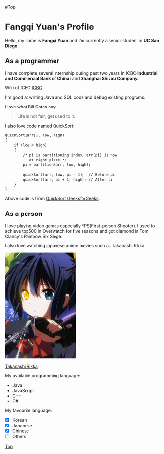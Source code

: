 #Top

# Fangqi Yuan's Profile

Hello, my name is **Fangqi Yuan** and I'm currently a senior student in **UC San Diego**.

## As a programmer 
I have complete several internship during past two years in ICBC(**Industrial and Commercial Bank of China**) and **Shanghai Shiyou Company**.

Wiki of ICBC [ICBC](https://en.wikipedia.org/wiki/Industrial_and_Commercial_Bank_of_China).

I'm good at writing Java and SQL code and debug existing programs.

I love what Bill Gates say:
> Life is not fair; get used to it.

I also love code named QuickSort:
```
quickSort(arr[], low, high)
{
    if (low < high)
    {
        /* pi is partitioning index, arr[pi] is now
           at right place */
        pi = partition(arr, low, high);

        quickSort(arr, low, pi - 1);  // Before pi
        quickSort(arr, pi + 1, high); // After pi
    }
}
```
Above code is from [QuickSort GeeksforGeeks](https://www.geeksforgeeks.org/quick-sort/).

## As a person
I love playing video games especially FPS(First-person Shooter). I used to achieve top500 in Overwatch for five seasons and got diamond in Tom Clancy's Rainbow Six Siege.

I also love watching japanese anime movies such as Takanashi Rikka.

![Takanashi Rikka](TakanashiRikka.png)

[Takanashi Rikka](TakanashiRikka.png)


My available programming language:
- Java
- JavaScript
- C++
- C#

My favourite language:
- [x] Korean
- [x] Japanese
- [x] Chinese
- [ ] Others

[Top](#top)
